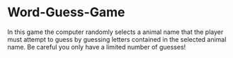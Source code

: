 # Word-Guess-Game
In this game the computer randomly selects a animal name that the player must attempt to guess by guessing letters contained in the selected animal name. Be careful you only have a limited number of guesses!